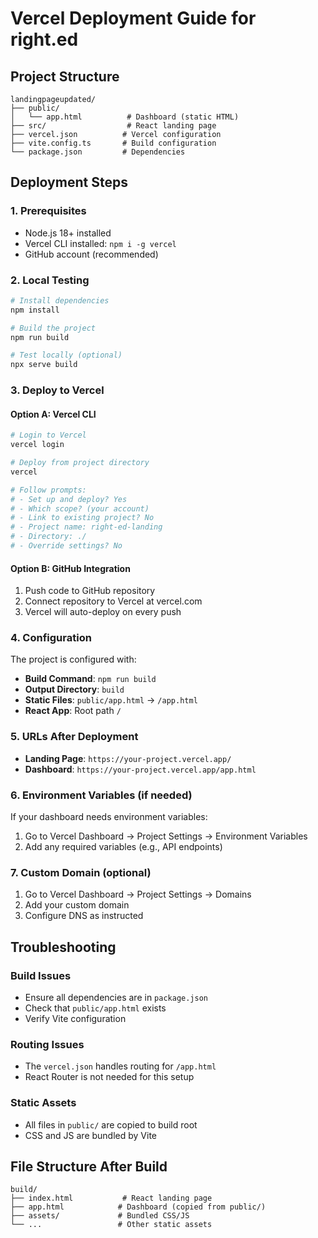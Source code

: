 # Vercel Deployment Guide for right.ed

## Project Structure
```
landingpageupdated/
├── public/
│   └── app.html          # Dashboard (static HTML)
├── src/                  # React landing page
├── vercel.json          # Vercel configuration
├── vite.config.ts       # Build configuration
└── package.json         # Dependencies
```

## Deployment Steps

### 1. Prerequisites
- Node.js 18+ installed
- Vercel CLI installed: `npm i -g vercel`
- GitHub account (recommended)

### 2. Local Testing
```bash
# Install dependencies
npm install

# Build the project
npm run build

# Test locally (optional)
npx serve build
```

### 3. Deploy to Vercel

#### Option A: Vercel CLI
```bash
# Login to Vercel
vercel login

# Deploy from project directory
vercel

# Follow prompts:
# - Set up and deploy? Yes
# - Which scope? (your account)
# - Link to existing project? No
# - Project name: right-ed-landing
# - Directory: ./
# - Override settings? No
```

#### Option B: GitHub Integration
1. Push code to GitHub repository
2. Connect repository to Vercel at vercel.com
3. Vercel will auto-deploy on every push

### 4. Configuration

The project is configured with:
- **Build Command**: `npm run build`
- **Output Directory**: `build`
- **Static Files**: `public/app.html` → `/app.html`
- **React App**: Root path `/`

### 5. URLs After Deployment
- **Landing Page**: `https://your-project.vercel.app/`
- **Dashboard**: `https://your-project.vercel.app/app.html`

### 6. Environment Variables (if needed)
If your dashboard needs environment variables:
1. Go to Vercel Dashboard → Project Settings → Environment Variables
2. Add any required variables (e.g., API endpoints)

### 7. Custom Domain (optional)
1. Go to Vercel Dashboard → Project Settings → Domains
2. Add your custom domain
3. Configure DNS as instructed

## Troubleshooting

### Build Issues
- Ensure all dependencies are in `package.json`
- Check that `public/app.html` exists
- Verify Vite configuration

### Routing Issues
- The `vercel.json` handles routing for `/app.html`
- React Router is not needed for this setup

### Static Assets
- All files in `public/` are copied to build root
- CSS and JS are bundled by Vite

## File Structure After Build
```
build/
├── index.html           # React landing page
├── app.html            # Dashboard (copied from public/)
├── assets/             # Bundled CSS/JS
└── ...                 # Other static assets
```

